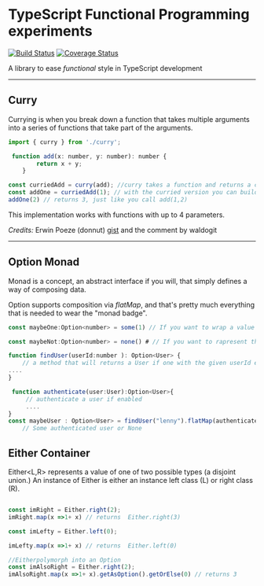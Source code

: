 TypeScript Functional Programming experiments
=============================================

[![Build Status](https://travis-ci.org/sammyrulez/fnts.svg?branch=master)](https://travis-ci.org/sammyrulez/fnts) [![Coverage Status](https://coveralls.io/repos/github/sammyrulez/fnts/badge.svg?branch=coverage)](https://coveralls.io/github/sammyrulez/fnts?branch=coverage)

A library to ease _functional_ style in TypeScript development

___

## Curry ##

Currying is when you break down a function that takes multiple arguments into a series of functions that take part of the arguments.

```javascript
import { curry } from './curry';

 function add(x: number, y: number): number {
        return x + y;
    }

const curriedAdd = curry(add); //curry takes a function and returns a curried version
const addOne = curriedAdd(1); // with the curried version you can build new functions with fixed parameters
addOne(2) // returns 3, just like you call add(1,2)

```

This implementation works with functions with up to 4 parameters.

*Credits:* Erwin Poeze (donnut) [gist](https://gist.github.com/donnut/fd56232da58d25ceecf1) and  the comment by waldogit
___

## Option Monad ##

Monad is a concept, an abstract interface if you will, that simply defines a way of composing data.

Option supports composition via _flatMap_, and that's pretty much everything that is needed to wear the "monad badge".


```javascript
const maybeOne:Option<number> = some(1) // If you want to wrap a value 

const maybeNot:Option<number> = none() # // If you want to rapresent the absence of a value

function findUser(userId:number ): Option<User> { 
    // a method that will returns a User if one with the given userId exists
....
}

 function authenticate(user:User):Option<User>{
     // authenticate a user if enabled
     ....
}
const maybeUser : Option<User> = findUser("lenny").flatMap(authenticate)
    // Some authenticated user or None

```

## Either Container ##

 Either<L,R> represents a value of one of two possible types (a disjoint union.) An instance of Either is either an instance left class (L) or right class (R).


```javascript

const imRight = Either.right(2);
imRight.map(x =>1+ x) // returns  Either.right(3)

const imLefty = Either.left(0);

imLefty.map(x =>1+ x) // returns  Either.left(0)

//Eitherpolymorph into an Option
const imAlsoRight = Either.right(2);
imAlsoRight.map(x =>1+ x).getAsOption().getOrElse(0) // returns 3


```
